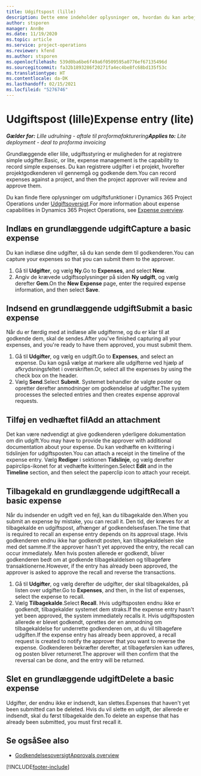 ```yaml
---
title: Udgiftspost (lille)
description: Dette emne indeholder oplysninger om, hvordan du kan arbejde med udgiftsposter i en lille udrulning.
author: stsporen
manager: AnnBe
ms.date: 11/19/2020
ms.topic: article
ms.service: project-operations
ms.reviewer: kfend
ms.author: stsporen
ms.openlocfilehash: 539d0ba6be6f49a6f0509595a0776ef67135496d
ms.sourcegitcommit: fa32b1893286f20271fa4ec4be8fc68bd135f53c
ms.translationtype: HT
ms.contentlocale: da-DK
ms.lasthandoff: 02/15/2021
ms.locfileid: "5276746"
---
```

# <a name="expense-entry-lite"></a><span data-ttu-id="614f6-103">Udgiftspost (lille)</span><span class="sxs-lookup"><span data-stu-id="614f6-103">Expense entry (lite)</span></span>

<span data-ttu-id="614f6-104">_**Gælder for:** Lille udrulning - aftale til proformafakturering_</span><span class="sxs-lookup"><span data-stu-id="614f6-104">_**Applies to:** Lite deployment - deal to proforma invoicing_</span></span>

<span data-ttu-id="614f6-105">Grundlæggende eller lille, udgiftsstyring er muligheden for at registrere simple udgifter.</span><span class="sxs-lookup"><span data-stu-id="614f6-105">Basic, or lite, expense management is the capability to record simple expenses.</span></span> <span data-ttu-id="614f6-106">Du kan registrere udgifter i et projekt, hvorefter projektgodkenderen vil gennemgå og godkende dem.</span><span class="sxs-lookup"><span data-stu-id="614f6-106">You can record expenses against a project, and then the project approver will review and approve them.</span></span>

<span data-ttu-id="614f6-107">Du kan finde flere oplysninger om udgiftsfunktioner i Dynamics 365 Project Operations under [Udgiftsoversigt](expense-overview.md).</span><span class="sxs-lookup"><span data-stu-id="614f6-107">For more information about expense capabilities in Dynamics 365 Project Operations, see [Expense overview](expense-overview.md).</span></span>

## <a name="capture-a-basic-expense"></a><span data-ttu-id="614f6-108">Indlæs en grundlæggende udgift</span><span class="sxs-lookup"><span data-stu-id="614f6-108">Capture a basic expense</span></span>

<span data-ttu-id="614f6-109">Du kan indlæse dine udgifter, så du kan sende dem til godkenderen.</span><span class="sxs-lookup"><span data-stu-id="614f6-109">You can capture your expenses so that you can submit them to the approver.</span></span>

1. <span data-ttu-id="614f6-110">Gå til **Udgifter**, og vælg **Ny**.</span><span class="sxs-lookup"><span data-stu-id="614f6-110">Go to **Expenses**, and select **New**.</span></span>
2. <span data-ttu-id="614f6-111">Angiv de krævede udgiftsoplysninger på siden **Ny udgift**, og vælg derefter **Gem**.</span><span class="sxs-lookup"><span data-stu-id="614f6-111">On the **New Expense** page, enter the required expense information, and then select **Save**.</span></span>

## <a name="submit-a-basic-expense"></a><span data-ttu-id="614f6-112">Indsend en grundlæggende udgift</span><span class="sxs-lookup"><span data-stu-id="614f6-112">Submit a basic expense</span></span>

<span data-ttu-id="614f6-113">Når du er færdig med at indlæse alle udgifterne, og du er klar til at godkende dem, skal de sendes.</span><span class="sxs-lookup"><span data-stu-id="614f6-113">After you've finished capturing all your expenses, and you're ready to have them approved, you must submit them.</span></span>

1. <span data-ttu-id="614f6-114">Gå til **Udgifter**, og vælg en udgift.</span><span class="sxs-lookup"><span data-stu-id="614f6-114">Go to **Expenses**, and select an expense.</span></span> <span data-ttu-id="614f6-115">Du kan også vælge at markere alle udgifterne ved hjælp af afkrydsningsfeltet i overskriften.</span><span class="sxs-lookup"><span data-stu-id="614f6-115">Or, select all the expenses by using the check box on the header.</span></span>
2. <span data-ttu-id="614f6-116">Vælg **Send**.</span><span class="sxs-lookup"><span data-stu-id="614f6-116">Select **Submit**.</span></span> <span data-ttu-id="614f6-117">Systemet behandler de valgte poster og opretter derefter anmodninger om godkendelse af udgifter.</span><span class="sxs-lookup"><span data-stu-id="614f6-117">The system processes the selected entries and then creates expense approval requests.</span></span>

## <a name="add-an-attachment"></a><span data-ttu-id="614f6-118">Tilføj en vedhæftet fil</span><span class="sxs-lookup"><span data-stu-id="614f6-118">Add an attachment</span></span>

<span data-ttu-id="614f6-119">Det kan være nødvendigt at give godkenderen yderligere dokumentation om din udgift.</span><span class="sxs-lookup"><span data-stu-id="614f6-119">You may have to provide the approver with additional documentation about your expense.</span></span> <span data-ttu-id="614f6-120">Du kan vedhæfte en kvittering i tidslinjen for udgiftsposten.</span><span class="sxs-lookup"><span data-stu-id="614f6-120">You can attach a receipt in the timeline of the expense entry.</span></span> <span data-ttu-id="614f6-121">Vælg **Rediger** i sektionen **Tidslinje**, og vælg derefter papirclips-ikonet for at vedhæfte kvitteringen.</span><span class="sxs-lookup"><span data-stu-id="614f6-121">Select **Edit** and in the **Timeline** section, and then select the paperclip icon to attach your receipt.</span></span>

## <a name="recall-a-basic-expense"></a><span data-ttu-id="614f6-122">Tilbagekald en grundlæggende udgift</span><span class="sxs-lookup"><span data-stu-id="614f6-122">Recall a basic expense</span></span>

<span data-ttu-id="614f6-123">Når du indsender en udgift ved en fejl, kan du tilbagekalde den.</span><span class="sxs-lookup"><span data-stu-id="614f6-123">When you submit an expense by mistake, you can recall it.</span></span> <span data-ttu-id="614f6-124">Den tid, der kræves for at tilbagekalde en udgiftspost, afhænger af godkendelsesfasen.</span><span class="sxs-lookup"><span data-stu-id="614f6-124">The time that is required to recall an expense entry depends on its approval stage.</span></span>  <span data-ttu-id="614f6-125">Hvis godkenderen endnu ikke har godkendt posten, kan tilbagekaldelsen ske med det samme.</span><span class="sxs-lookup"><span data-stu-id="614f6-125">If the approver hasn't yet approved the entry, the recall can occur immediately.</span></span> <span data-ttu-id="614f6-126">Men hvis posten allerede er godkendt, bliver godkenderen bedt om at godkende tilbagekaldelsen og tilbageføre transaktionerne.</span><span class="sxs-lookup"><span data-stu-id="614f6-126">However, if the entry has already been approved, the approver is asked to approve the recall and reverse the transactions.</span></span>

1. <span data-ttu-id="614f6-127">Gå til **Udgifter**, og vælg derefter de udgifter, der skal tilbagekaldes, på listen over udgifter.</span><span class="sxs-lookup"><span data-stu-id="614f6-127">Go to **Expenses**, and then, in the list of expenses, select the expense to recall.</span></span>
2. <span data-ttu-id="614f6-128">Vælg **Tilbagekalde**.</span><span class="sxs-lookup"><span data-stu-id="614f6-128">Select **Recall**.</span></span> <span data-ttu-id="614f6-129">Hvis udgiftsposten endnu ikke er godkendt, tilbagekalder systemet dem straks.</span><span class="sxs-lookup"><span data-stu-id="614f6-129">If the expense entry hasn't yet been approved, the system immediately recalls it.</span></span> <span data-ttu-id="614f6-130">Hvis udgiftsposten allerede er blevet godkendt, oprettes der en anmodning om tilbagekaldelse for underrette godkenderen om, at du vil tilbageføre udgiften.</span><span class="sxs-lookup"><span data-stu-id="614f6-130">If the expense entry has already been approved, a recall request is created to notify the approver that you want to reverse the expense.</span></span> <span data-ttu-id="614f6-131">Godkenderen bekræfter derefter, at tilbageførslen kan udføres, og posten bliver returneret.</span><span class="sxs-lookup"><span data-stu-id="614f6-131">The approver will then confirm that the reversal can be done, and the entry will be returned.</span></span>

## <a name="delete-a-basic-expense"></a><span data-ttu-id="614f6-132">Slet en grundlæggende udgift</span><span class="sxs-lookup"><span data-stu-id="614f6-132">Delete a basic expense</span></span>

<span data-ttu-id="614f6-133">Udgifter, der endnu ikke er indsendt, kan slettes.</span><span class="sxs-lookup"><span data-stu-id="614f6-133">Expenses that haven't yet been submitted can be deleted.</span></span> <span data-ttu-id="614f6-134">Hvis du vil slette en udgift, der allerede er indsendt, skal du først tilbagekalde den.</span><span class="sxs-lookup"><span data-stu-id="614f6-134">To delete an expense that has already been submitted, you must first recall it.</span></span>

## <a name="see-also"></a><span data-ttu-id="614f6-135">Se også</span><span class="sxs-lookup"><span data-stu-id="614f6-135">See also</span></span>

- [<span data-ttu-id="614f6-136">Godkendelsesoversigt</span><span class="sxs-lookup"><span data-stu-id="614f6-136">Approvals overview</span></span>](../approvals/approvals-overview.md)


[!INCLUDE[footer-include](../includes/footer-banner.md)]